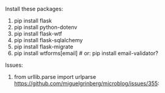 Install these packages:

1. pip install flask
2. pip install python-dotenv
3. pip install flask-wtf
4. pip install flask-sqlalchemy
5. pip install flask-migrate
6. pip install wtforms[email] # or: pip install email-validator?


Issues:
1. from urllib.parse import urlparse
https://github.com/miguelgrinberg/microblog/issues/355:
